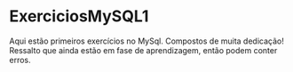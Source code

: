 # ExerciciosMySQL1
Aqui estão primeiros exercícios no MySql. Compostos de muita dedicação! Ressalto que ainda estão em fase de aprendizagem, então podem conter erros. 
